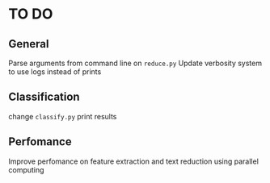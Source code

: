 # TO DO

## General
Parse arguments from command line on `reduce.py`
Update verbosity system to use logs instead of prints 

## Classification
change `classify.py` print results

## Perfomance
Improve perfomance on feature extraction and text reduction using parallel computing
